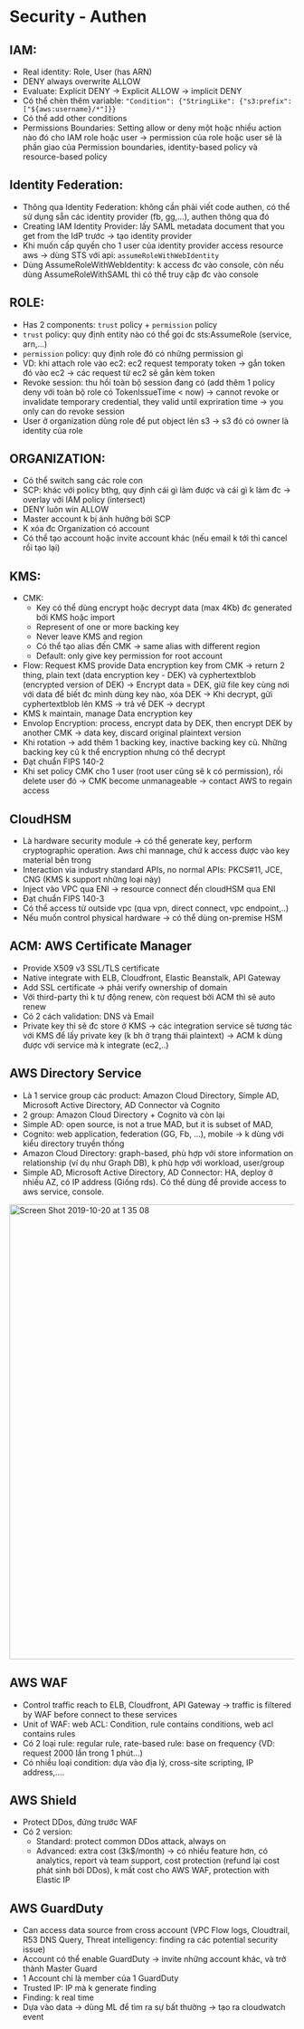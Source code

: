 # Security - Authen

## IAM:
 - Real identity: Role, User (has ARN)
 - DENY always overwrite ALLOW
 - Evaluate: Explicit DENY -> Explicit ALLOW -> implicit DENY
 - Có thể chèn thêm variable: `"Condition": {"StringLike": {"s3:prefix": ["${aws:username}/*"]}}`
 - Có thể add other conditions
 - Permissions Boundaries: Setting allow or deny một hoặc nhiều action nào đó cho IAM role hoặc user -> permission của role hoặc user sẽ là phần giao của Permission boundaries, identity-based policy và resource-based policy

## Identity Federation:
 - Thông qua Identity Federation: không cần phải viết code authen, có thể sử dụng sẵn các identity provider (fb, gg,...), authen thông qua đó
 - Creating IAM Identity Provider: lấy SAML metadata document that you get from the IdP trước -> tạo identity provider  
 - Khi muốn cấp quyền cho 1 user của identity provider access resource aws -> dùng STS với api: `assumeRoleWithWebIdentity`
 - Dùng AssumeRoleWithWebIdentity: k access đc vào console, còn nếu dùng AssumeRoleWithSAML thì có thể truy cập đc vào console

## ROLE:
 - Has 2 components: `trust` policy + `permission` policy
 - `trust` policy: quy định entity nào có thể gọi đc sts:AssumeRole (service, arn,...)
 - `permission` policy: quy định role đó có những permission gì
 - VD: khi attach role vào ec2: ec2 request temporaty token -> gắn token đó vào ec2 -> các request từ ec2 sẽ gắn kèm token
 - Revoke session: thu hồi toàn bộ session đang có (add thêm 1 policy deny với toàn bộ role có TokenIssueTime < now)
  -> cannot revoke or invalidate temporary credential, they valid until expriration time -> you only can do revoke session
 - User ở organization dùng role để put object lên s3 -> s3 đó có owner là identity của role
 
 
 ## ORGANIZATION:
  - Có thể switch sang các role con
  - SCP: khác với policy bthg, quy định cái gì làm được và cái gì k làm đc -> overlay với IAM policy (intersect)
  - DENY luôn win ALLOW
  - Master account k bị ảnh hưởng bởi SCP
  - K xóa đc Organization có account
  - Có thể tạo account hoặc invite account khác (nếu email k tới thì cancel rồi tạo lại)

## KMS:
  - CMK: 
    - Key có thể dùng encrypt hoặc decrypt data (max 4Kb) đc generated bởi KMS hoặc import
    - Represent of one or more backing key 
    - Never leave KMS and region 
    - Có thể tạo alias đến CMK -> same alias with different region
    - Default: only give key permission for root account
  - Flow: Request KMS provide Data encryption key from CMK -> return 2 thing, plain text (data encryption key - DEK) và cyphertextblob (encrypted version of DEK)
   -> Encrypt data = DEK, giữ file key cùng nơi với data để biết đc mình dùng key nào, xóa DEK
   -> Khi decrypt, gửi cyphertextblob lên KMS -> trả về DEK -> decrypt
  - KMS k maintain, manage Data encryption key
  - Envolop Encryption: process, encrypt data by DEK, then encrypt DEK by another CMK -> data key, discard original plaintext version
  - Khi rotation -> add thêm 1 backing key, inactive backing key cũ. Những backing key cũ k thể encryption nhưng có thể decrypt
  - Đạt chuẩn FIPS 140-2
  - Khi set policy CMK cho 1 user (root user cũng sẽ k có permission), rồi delete user đó -> CMK become unmanageable -> contact AWS to regain access
  
## CloudHSM
  - Là hardware security module -> có thể generate key, perform cryptographic operation. Aws chỉ mannage, chứ k access được vào key material bên trong
  - Interaction via industry standard APIs, no normal APIs: PKCS#11, JCE, CNG (KMS k support những loại này)
  - Inject vào VPC qua ENI -> resource connect đến cloudHSM qua ENI
  - Đạt chuẩn FIPS 140-3
  - Có thể access từ outside vpc (qua vpn, direct connect, vpc endpoint,..)
  - Nếu muốn control physical hardware -> có thể dùng on-premise HSM
  
## ACM: AWS Certificate Manager
  - Provide X509 v3 SSL/TLS certificate
  - Native integrate with ELB, Cloudfront, Elastic Beanstalk, API Gateway
  - Add SSL certificate -> phải verify ownership of domain
  - Với third-party thì k tự động renew, còn request bởi ACM thì sẽ auto renew
  - Có 2 cách validation: DNS và Email
  - Private key thì sẽ đc store ở KMS -> các integration service sẽ tương tác với KMS để lấy private key (k bh ở trạng thái plaintext) -> ACM k dùng được với service mà k integrate (ec2,..)
 
 ##  AWS Directory Service
   - Là 1 service group các product: Amazon Cloud Directory, Simple AD, Microsoft Active Directory, AD Connector và Cognito
   - 2 group: Amazon Cloud Directory + Cognito và còn lại
   - Simple AD: open source, is not a true MAD, but it is subset of MAD,
   - Cognito: web application, federation (GG, Fb, ...), mobile -> k dùng với kiểu directory truyền thống
   - Amazon Cloud Directory: graph-based, phù hợp với store information on relationship (ví dụ như Graph DB), k phù hợp với workload, user/group
   - Simple AD, Microsoft Active Directory, AD Connector: HA, deploy ở nhiều AZ, có IP address (Giống rds). Có thể dùng để provide access to aws service, console.
  <img width="804" alt="Screen Shot 2019-10-20 at 1 35 08" src="https://user-images.githubusercontent.com/40649408/67148384-08721f80-f2da-11e9-88b3-61da9e6d4805.png">

##  AWS WAF
   - Control traffic reach to ELB, Cloudfront, API Gateway -> traffic is filtered by WAF before connect to these services
   - Unit of WAF: web ACL: Condition, rule contains conditions, web acl contains rules
   - Có 2 loại rule: regular rule, rate-based rule: base on frequency (VD: request 2000 lần trong 1 phút...)
   - Có nhiều loại condition: dựa vào địa lý, cross-site scripting, IP address,....

##  AWS Shield
  - Protect DDos, đứng trước WAF
  - Có 2 version: 
     - Standard: protect common DDos attack, always on
     - Advanced: extra cost (3k$/month) -> có nhiều feature hơn, có analytics, report và team support, cost protection (refund lại cost phát sinh bởi DDos), k mất cost cho AWS WAF, protection with Elastic IP

## AWS GuardDuty
  - Can access data source from cross account (VPC Flow logs, Cloudtrail, R53 DNS Query, Threat intelligency: finding ra các potential security issue)
  - Account có thể enable GuardDuty -> invite những account khác, và trở thành Master Guard
  - 1 Account chỉ là member của 1 GuardDuty
  - Trusted IP: IP mà k generate finding
  - Finding: k real time
  - Dựa vào data -> dùng ML để tìm ra sự bất thường -> tạo ra cloudwatch event
